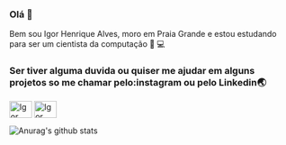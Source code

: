  ### Olá 👋

  Bem sou Igor Henrique Alves, moro em Praia Grande e estou estudando para ser um cientista da computação  🚀 💻
  

<p>
<h3> Ser tiver alguma duvida ou quiser me ajudar em alguns projetos so me chamar pelo:instagram ou pelo Linkedin🌏 </h3>
<p/>
<a href="https://www.linkedin.com/in/igor-henrique-alves-755847203/" target="blank"><img align="center" src="https://cdn.jsdelivr.net/npm/simple-icons@3.0.1/icons/linkedin.svg" alt="Igor Henrique Alves" height="30" width="40" /></a>
<a href="https://www.instagram.com/igor_ptmgkira100/" target="blank"><img align="center" src="https://cdn.jsdelivr.net/npm/simple-icons@3.0.1/icons/instagram.svg" alt="Igor Henrique Alves" height="30" width="40" /></a>
</p>

<!--
Here are some ideas to get you started:

- 🔭 I’m currently working on ...
- 🌱 I’m currently learning ...
- 👯 I’m looking to collaborate on ...
- 🤔 I’m looking for help with ...
- 💬 Ask me about ...
- 📫 How to reach me: ...
- 😄 Pronouns: ...
- ⚡ Fun fact: ...
-->


![Anurag's github stats](https://github-readme-stats.vercel.app/api?username=IgorHenrique&show_icons=true&theme=tokyonight)

